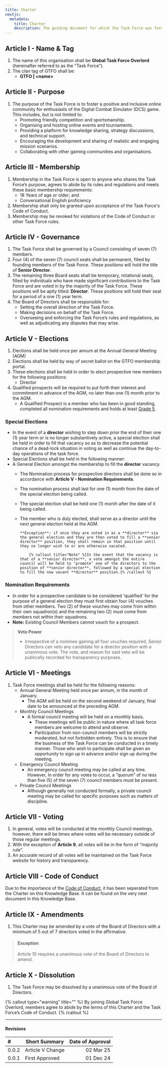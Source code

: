 ```yaml
---
title: Charter
nextjs:
  metadata:
    title: Charter
    description: The guiding document for which the Task Force was formed.
---
```


## Article I - Name & Tag

1. The name of this organisation shall be **Global Task Force Overlord** (hereinafter referred to as the "Task Force").
2. The clan tag of GTFO shall be:
   - **GTFO | \<name\>**

## Article II - Purpose

1. The purpose of the Task Force is to foster a positive and inclusive online community for enthusiasts of the Digital Combat Simulator (DCS) game. This includes, but is not limited to:
   - Promoting friendly competition and sportsmanship.
   - Organising and hosting online events and tournaments.
   - Providing a platform for knowledge sharing, strategy discussions, and technical support.
   - Encouraging the development and sharing of realistic and engaging mission scenarios.
   - Collaborating with other gaming communities and organisations.

## Article III - Membership

1. Membership in the Task Force is open to anyone who shares the Task Force’s purpose, agrees to abide by its rules and regulations and meets these basic membership requirements:
   - 18 Years of age or older; and
   - Conversational English proficiency
2. Membership shall only be granted upon acceptance of the Task Force's Code of Conduct.
3. Membership may be revoked for violations of the Code of Conduct or other Task Force rules.

## Article IV - Governance

1. The Task Force shall be governed by a Council consisting of seven (7) members.
2. Four (4) of the seven (7) council seats shall be permanent, filled by founding members of the Task Force. These positions will hold the title of **Senior Director**.
3. The remaining three Board seats shall be temporary, rotational seats, filled by individuals who have made significant contributions to the Task Force and are voted in by the majority of the Task Force. These positions will be aptly titled: **Director**. These positions will hold their seat for a period of a one (1) year term.
4. The Board of Directors shall be responsible for:
   - Setting the overall direction of the Task Force.
   - Making decisions on behalf of the Task Force.
   - Overseeing and enforcing the Task Force’s rules and regulations, as well as adjudicating any disputes that may arise.

## Article V - Elections

1. Elections shall be held once per annum at the Annual General Meeting (AGM)
2. Elections shall be held by way of secret ballot on the GTFO membership portal.
3. These elections shall be held in order to elect prospective new members for the following positions:
   - Director
4. Qualified prospects will be required to put forth their interest and commitment in advance of the AGM, no later than one (1) month prior to the AGM.
   - A Qualified Prospect is a member who has been in good standing, completed all nomination requirements and holds at least <a href="/kb/1-taskforce/ranks-and-positions#content-grade-level" class="kb-link">Grade 5</a>.

### Special Elections

- In the event of a **director** wishing to step down prior the end of their one (1) year term or is no longer substantively active, a special election shall be held in order to fill that vacancy so as to decrease the potential chance of a dead-lock situation in voting as well as continue the day-to-day operations of the task force.
- Special Elections shall be held in the following manner:
- A General Election amongst the membership to fill the **director** vacancy.
  - The Nomination process for prospective directors shall be done so in accordance with **Article V - Nomination Requirements**.
  - The nomination process shall last for one (1) month from the date of the special election being called.
  - The special election shall be held one (1) month after the date of it being called.
  - The member who is duly elected, shall serve as a director until the next general election held at the AGM.

        **Exception**: if once they are voted in as a **director** via the general election and they are then voted to fill a **senior director** position, they shall remain in that position until they no longer wish to or are otherwise vacated.

            {% callout title="Note" %}In the event that the vacancy is that of a **senior director**, a vote amongst the entire council will be held to ‘promote’ one of the directors to the position of **senior director**, followed by a special election to fill the now vacant **director** position.{% /callout %}

### Nomination Requirements

- In order for a prospective candidate to be considered 'qualified' for the purpose of a general election they must first obtain four (4) vouches from other members. Two (2) of these vouches may come from within their own squadron(s) and the remaining two (2) must come from members not within their squadrons.
- **Note:** Existing Council Members cannot vouch for a prospect.

> **Veto Power**
>
> - Irrespective of a nominee gaining all four vouches required, Senior Directors can veto any candidate for a director position with a unanimous vote. The vote, and reason for said veto will be publically recorded for transparency purposes.

## Article VI - Meetings

1. Task Force meetings shall be held for the following reasons:
   - Annual General Meeting held once per annum, in the month of January.
     - The AGM will be held on the second weekend of January, final date to be announced at the preceding AGM.
   - Monthly Council Meetings
     - A formal council meeting will be held on a monthly basis.
       - These meetings will be public in nature where all task force members are welcome to attend and observe.
       - Participation from non-council members will be strictly moderated, but not forbidden entirely. This is to ensure that the business of the Task Force can be conducted in a timely manner. Those who wish to participate shall be given an opportunity to sign up in advance and/or sign up during the meeting.
   - Emergency Council Meeting
     - An emergency council meeting may be called at any time. However, In order for any votes to occur, a “quorum” of no less than five (5) of the seven (7) council members must be present.
   - Private Council Meetings
     - Although generally not conducted formally, a private council meeting may be called for specific purposes such as matters of discipline.

## Article VII - Voting

1. In general, votes will be conducted at the monthly Council meetings, however, there will be times where votes will be necessary outside of those regular meetings.
2. With the exception of **Article 9**, all votes will be in the form of “majority rule”.
3. An accurate record of all votes will be maintained on the Task Force website for history and transparency.

## Article VIII - Code of Conduct

Due to the importance of the [Code of Conduct](/docs/code-of-conduct), it has been seperated from the Charter on this Knowledge Base. It can be found on the very next document in this Knowledge Base.

## Article IX - Amendments

1. This Charter may be amended by a vote of the Board of Directors with a minimum of 5 out of 7 directors voted in the affirmative.

> #### Exception
>
> Article 10 requires a unanimous vote of the Board of Directors to amend.

## Article X - Dissolution

1. The Task Force may be dissolved by a unanimous vote of the Board of Directors.

{% callout type="warning" title="" %}
By joining Global Task Force Overlord, members agree to abide by the terms of this Charter and the Task Force’s Code of Conduct.
{% /callout %}

---

#### Revisions

| #     | Short Summary    | Date of Approval |
| :---- | ---------------- | ---------------: |
| 0.0.2 | Article V Change |        02 Mar 25 |
| 0.0.1 | First Approved   |        01 Dec 24 |
